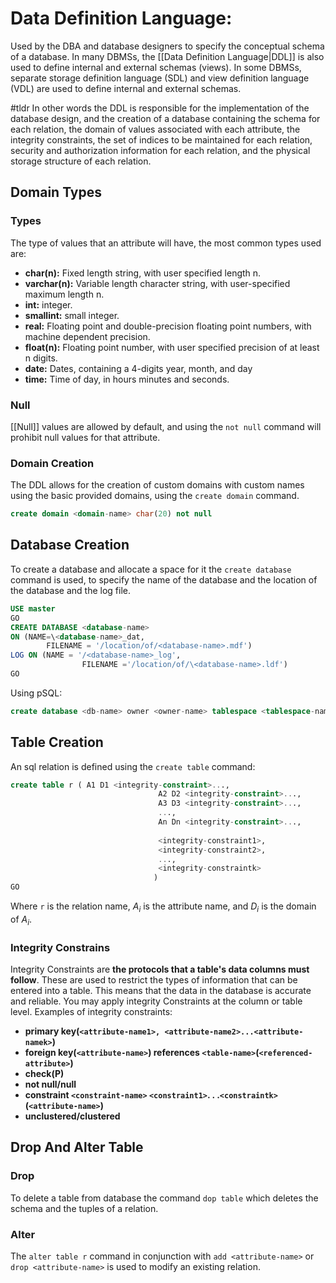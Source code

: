 # Data Definition Language:
Used by the DBA and database designers to specify the conceptual schema of a database. In many DBMSs, the [[Data Definition Language|DDL]] is also used to define internal and external schemas (views). In some DBMSs, separate storage definition language (SDL) and view definition language (VDL) are used to define internal and external schemas.

#tldr
In other words the DDL is responsible for the implementation of the database design, and the creation of a database containing the schema for each relation, the domain of values associated with each attribute, the integrity constraints, the set of indices to be maintained for each relation, security and authorization information for each relation, and the physical storage structure of each relation.

## Domain Types
### Types
The type of values that an attribute will have, the most common types used are:
* **char(n):** Fixed length string, with user specified length n.
* **varchar(n):** Variable length character string, with user-specified maximum length n.
* **int:** integer.
* **smallint:** small integer.
* **real:** Floating point and double-precision floating point numbers, with machine dependent precision.
* **float(n):** Floating point number, with user specified precision of at least n digits.
* **date:** Dates, containing a 4-digits year, month, and day
* **time:** Time of day, in hours minutes and seconds.

### Null
[[Null]] values are allowed by default, and using the `not null` command will prohibit null values for that attribute.

### Domain Creation
The DDL allows for the creation of custom domains with custom names using the basic provided domains, using the `create domain` command.
```sql
create domain <domain-name> char(20) not null
```
## Database Creation
To create a database and allocate a space for it the `create database` command is used, to specify the name of the database and the location of the database and the log file.
```sql
USE master
GO
CREATE DATABASE <database-name>
ON (NAME=\<database-name>_dat,
		FILENAME = '/location/of/<database-name>.mdf')
LOG ON (NAME = '/<database-name>_log',
				FILENAME ='/location/of/\<database-name>.ldf')
GO
```
Using pSQL:
```sql
create database <db-name> owner <owner-name> tablespace <tablespace-name>;
```


## Table Creation
An sql relation is defined using the `create table` command:
```sql
create table r ( A1 D1 <integrity-constraint>...,
								 A2 D2 <integrity-constraint>...,
								 A3 D3 <integrity-constraint>...,
								 ...,
								 An Dn <integrity-constraint>...,
								 
								 <integrity-constraint1>,
								 <integrity-constraint2>,
								 ...,
								 <integrity-constraintk>
								)
GO
```
Where `r` is the relation name, $A_i$ is the attribute name,  and $D_i$ is the domain of $A_i$.

### Integrity Constrains
Integrity Constraints are **the protocols that a table's data columns must follow**. These are used to restrict the types of information that can be entered into a table. This means that the data in the database is accurate and reliable. You may apply integrity Constraints at the column or table level. Examples of integrity constraints:
* **primary key(`<attribute-name1>, <attribute-name2>...<attribute-namek>`)** 
* **foreign key(`<attribute-name>`) references `<table-name>`(`<referenced-attribute>`)**
* **check(P)**
* **not null/null**
* **constraint `<constraint-name>` `<constraint1>`. . .`<constraintk>` (`<attribute-name>`)**
* **unclustered/clustered**

## Drop And Alter Table
### Drop
To delete a table from database the command `dop table` which deletes the schema and the tuples of a relation.

### Alter
The  `alter table r` command in conjunction with `add <attribute-name>` or `drop <attribute-name>` is used to modify an existing relation.

